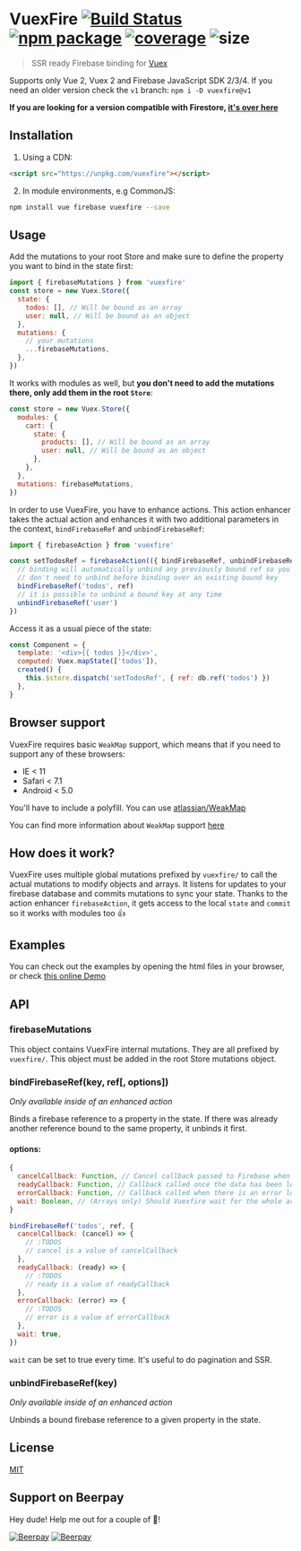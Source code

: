 # VuexFire [![Build Status](https://img.shields.io/circleci/project/github/posva/vuexfire/master.svg)](https://circleci.com/gh/posva/vuexfire) [![npm package](https://img.shields.io/npm/v/vuexfire.svg)](https://www.npmjs.com/package/vuexfire) [![coverage](https://img.shields.io/codecov/c/github/posva/vuexfire/master.svg)](https://codecov.io/github/posva/vuexfire) ![size](http://img.badgesize.io/posva/vuexfire/master/dist/vuexfire.min.js.svg?compression=gzip)

> SSR ready Firebase binding for [Vuex](https://github.com/vuejs/vuex)

Supports only Vue 2, Vuex 2 and Firebase JavaScript SDK 2/3/4.
If you need an older version check the `v1` branch: `npm i -D vuexfire@v1`

**If you are looking for a version compatible with Firestore, [it's over here](https://github.com/posva/vuexfire/tree/firestore)**

## Installation

1. Using a CDN:

```html
<script src="https://unpkg.com/vuexfire"></script>
```

2. In module environments, e.g CommonJS:

```bash
npm install vue firebase vuexfire --save
```

## Usage

Add the mutations to your root Store and make sure to define the property you
want to bind in the state first:

```js
import { firebaseMutations } from 'vuexfire'
const store = new Vuex.Store({
  state: {
    todos: [], // Will be bound as an array
    user: null, // Will be bound as an object
  },
  mutations: {
    // your mutations
    ...firebaseMutations,
  },
})
```

It works with modules as well, but **you don't need to add the mutations there, only add them in the root `Store`**:

```js
const store = new Vuex.Store({
  modules: {
    cart: {
      state: {
        products: [], // Will be bound as an array
        user: null, // Will be bound as an object
      },
    },
  },
  mutations: firebaseMutations,
})
```

In order to use VuexFire, you have to enhance actions. This action enhancer
takes the actual action and enhances it with two additional parameters in the
context, `bindFirebaseRef` and `unbindFirebaseRef`:

```js
import { firebaseAction } from 'vuexfire'

const setTodosRef = firebaseAction(({ bindFirebaseRef, unbindFirebaseRef }, { ref }) => {
  // binding will automatically unbind any previously bound ref so you
  // don't need to unbind before binding over an existing bound key
  bindFirebaseRef('todos', ref)
  // it is possible to unbind a bound key at any time
  unbindFirebaseRef('user')
})
```

Access it as a usual piece of the state:

```js
const Component = {
  template: '<div>{{ todos }}</div>',
  computed: Vuex.mapState(['todos']),
  created() {
    this.$store.dispatch('setTodosRef', { ref: db.ref('todos') })
  },
}
```

## Browser support

VuexFire requires basic `WeakMap` support, which means that if you need to
support any of these browsers:

- IE < 11
- Safari < 7.1
- Android < 5.0

You'll have to include a polyfill. You can
use [atlassian/WeakMap](https://github.com/atlassian/WeakMap)

You can find more information about `WeakMap`
support [here](http://kangax.github.io/compat-table/es6/#test-WeakMap)

## How does it work?

VuexFire uses multiple global mutations prefixed by `vuexfire/` to call the
actual mutations to modify objects and arrays. It listens for updates to your
firebase database and commits mutations to sync your state. Thanks to the action
enhancer `firebaseAction`, it gets access to the local `state` and `commit` so
it works with modules too :+1:

## Examples

You can check out the examples by opening the html files in your browser, or check [this online Demo](https://jsfiddle.net/posva/6w3ks04x/)

## API

### firebaseMutations

This object contains VuexFire internal mutations. They are all prefixed by
`vuexfire/`. This object must be added in the root Store mutations object.

### bindFirebaseRef(key, ref[, options])

_Only available inside of an enhanced action_

Binds a firebase reference to a property in the state. If there was already
another reference bound to the same property, it unbinds it first.

#### options:

```js
{
  cancelCallback: Function, // Cancel callback passed to Firebase when listening for events
  readyCallback: Function, // Callback called once the data has been loaded. Useful for SSR
  errorCallback: Function, // Callback called when there is an error loading the data. Useful for SSR
  wait: Boolean, // (Arrays only) Should Vuexfire wait for the whole array to be populated. Defaults to true
}
```

```js
bindFirebaseRef('todos', ref, {
  cancelCallback: (cancel) => {
    // :TODOS
    // cancel is a value of cancelCallback
  },
  readyCallback: (ready) => {
    // :TODOS
    // ready is a value of readyCallback
  },
  errorCallback: (error) => {
    // :TODOS
    // error is a value of errorCallback
  },
  wait: true,
})
```

`wait` can be set to true every time. It's useful to do pagination and SSR.

### unbindFirebaseRef(key)

_Only available inside of an enhanced action_

Unbinds a bound firebase reference to a given property in the state.

## License

[MIT](http://opensource.org/licenses/MIT)

## Support on Beerpay

Hey dude! Help me out for a couple of :beers:!

[![Beerpay](https://beerpay.io/posva/vuexfire/badge.svg?style=beer-square)](https://beerpay.io/posva/vuexfire) [![Beerpay](https://beerpay.io/posva/vuexfire/make-wish.svg?style=flat-square)](https://beerpay.io/posva/vuexfire?focus=wish)
